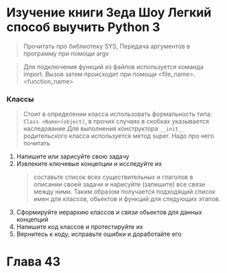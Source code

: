 # Изучение книги Зеда Шоу Легкий способ выучить Python 3

> Прочитать про библиотеку SYS, Передача аргументов 
> в программу при помощи argv

> Для подключения функций из файлов используется команда import.
> Вызов затем происходит при помощи <file_name>.<function_name>

### Классы
> Стоит в определении класса использовать формальность типа:
> `Class <Name>(object)`,  в прочих случаях в скобках указывается наследование
> Для выполнения конструктора `__init__` родительского класса используется метод super.
> Надо про него почитать

1. Напишите или зарисуйте свою задачу
2. Извлеките ключевые концепции и исследуйте их
      > составьте список всех существительных и глаголов в описании своей задачи и нарисуйте (запишите) все связи между ними. 
      > Таким образом получается подходящий список имен для классов, обьектов и функций для следующих этапов.
3. Сформируйте иерархию классов и связи обьектов для данных концепций
4. Напишите код классов и протестируйте их
5. Вернитесь к коду, исправьте ошибки и доработайте его

# Глава 43
